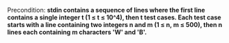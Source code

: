 Precondition: **stdin contains a sequence of lines where the first line contains a single integer t (1 ≤ t ≤ 10^4), then t test cases. Each test case starts with a line containing two integers n and m (1 ≤ n, m ≤ 500), then n lines each containing m characters 'W' and 'B'.**